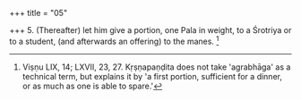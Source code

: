 +++
title = "05"

+++
5. (Thereafter) let him give a portion, one Pala in weight, to a Śrotriya or to a student, (and afterwards an offering) to the manes. [^4] 


[^4]:  Viṣṇu LIX, 14; LXVII, 23, 27. Kṛṣṇapaṇḍita does not take 'agrabhāga' as a technical term, but explains it by 'a first portion, sufficient for a dinner, or as much as one is able to spare.'
